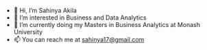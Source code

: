 - 👋 Hi, I’m Sahinya Akila
- 👀 I’m interested in Business and Data Analytics
- 🌱 I’m currently doing my Masters in Business Analytics at Monash University
- 📫 You can reach me at sahinya17@gmail.com

<!---
sahinya-17/sahinya-17 is a ✨ special ✨ repository because its `README.md` (this file) appears on your GitHub profile.
You can click the Preview link to take a look at your changes.
--->
